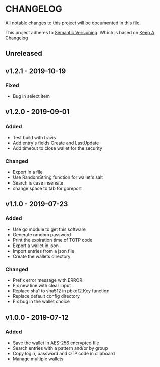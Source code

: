 # CHANGELOG

All notable changes to this project will be documented in this file.

This project adheres to [Semantic Versioning](http://semver.org/).
Which is based on [Keep A Changelog](http://keepachangelog.com/)

## Unreleased

## v1.2.1 - 2019-10-19

### Fixed

- Bug in select item

## v1.2.0 - 2019-09-01

### Added

- Test build with travis
- Add entry's fields Create and LastUpdate
- Add timeout to close wallet for the security

### Changed

- Export in a file
- Use RandomString function for wallet's salt
- Search is case insensite
- change space to tab for goreport

## v1.1.0 - 2019-07-23

### Added

- Use go module to get this software
- Generate random password
- Print the expiration time of TOTP code
- Export a wallet in json
- Import entries from a json file
- Create the wallets directory

### Changed

- Prefix error message with ERROR 
- Fix new line with clear input
- Replace sha1 to sha512 in pbkdf2.Key function
- Replace default config directory
- Fix bug in the wallet choice

## v1.0.0 - 2019-07-12

### Added

- Save the wallet in AES-256 encrypted file
- Search entries with a pattern and/or by group
- Copy login, password and OTP code in clipboard
- Manage multiple wallets

